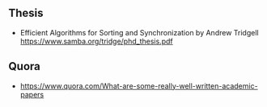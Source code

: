 
## Thesis

- Efficient Algorithms for Sorting and Synchronization by Andrew Tridgell https://www.samba.org/tridge/phd_thesis.pdf

## Quora 

- https://www.quora.com/What-are-some-really-well-written-academic-papers
